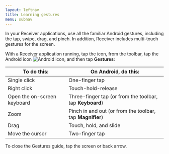 ```yaml
---
layout: leftnav
title: Learning gestures
menu: subnav
---
```


In your Receiver applications, use all the familiar Android gestures, including the tap, swipe, drag, and pinch. In addition, Receiver includes multi-touch gestures for the screen.

With a Receiver application running, tap the icon, from the toolbar, tap the Android icon ![Android icon](./android-icon.png), and then tap **Gestures**:

| To do this: | On Android, do this: |
|------------|----------------------|
| Single click	 | One-finger tap |
| Right click	 | Touch-hold-release |
| Open the on-screen keyboard	| Three-finger tap (or from the toolbar, tap **Keyboard**) |
| Zoom	| Pinch in and out (or from the toolbar, tap **Magnifier**) |
| Drag	| Touch, hold, and slide |
| Move the cursor |	Two-finger tap |

To close the Gestures guide, tap the screen or back arrow.